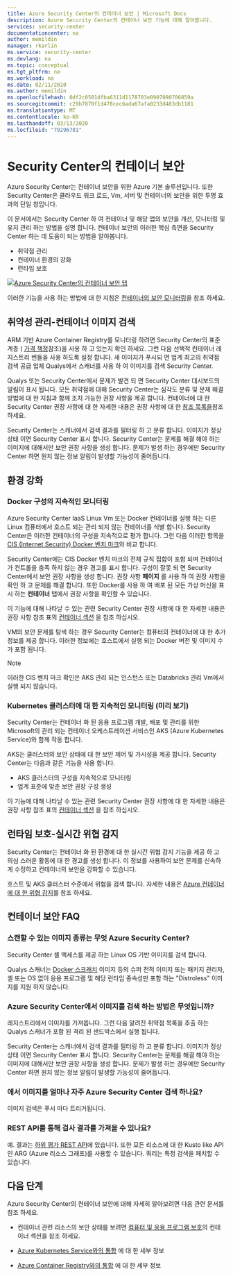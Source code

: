 ```yaml
---
title: Azure Security Center의 컨테이너 보안 | Microsoft Docs
description: Azure Security Center의 컨테이너 보안 기능에 대해 알아봅니다.
services: security-center
documentationcenter: na
author: memildin
manager: rkarlin
ms.service: security-center
ms.devlang: na
ms.topic: conceptual
ms.tgt_pltfrm: na
ms.workload: na
ms.date: 02/11/2020
ms.author: memildin
ms.openlocfilehash: 0df2c0501dfba6311d1178703e0907090706859a
ms.sourcegitcommit: c29b7870f1d478cec6ada67afa0233d483db1181
ms.translationtype: MT
ms.contentlocale: ko-KR
ms.lasthandoff: 03/13/2020
ms.locfileid: "79296781"
---
```

# <a name="container-security-in-security-center"></a>Security Center의 컨테이너 보안

Azure Security Center는 컨테이너 보안을 위한 Azure 기본 솔루션입니다. 또한 Security Center은 클라우드 워크 로드, Vm, 서버 및 컨테이너의 보안을 위한 투명 효과의 단일 창입니다.

이 문서에서는 Security Center 하 여 컨테이너 및 해당 앱의 보안을 개선, 모니터링 및 유지 관리 하는 방법을 설명 합니다. 컨테이너 보안의 이러한 핵심 측면을 Security Center 하는 데 도움이 되는 방법을 알아봅니다.

* 취약점 관리
* 컨테이너 환경의 강화
* 런타임 보호

[![Azure Security Center의 컨테이너 보안 탭](media/container-security/container-security-tab.png)](media/container-security/container-security-tab.png#lightbox)

이러한 기능을 사용 하는 방법에 대 한 지침은 [컨테이너의 보안 모니터링](monitor-container-security.md)을 참조 하세요.

## <a name="vulnerability-management---scanning-container-images"></a>취약성 관리-컨테이너 이미지 검색
ARM 기반 Azure Container Registry를 모니터링 하려면 Security Center의 표준 계층 ( [가격 책정](/azure/security-center/security-center-pricing)참조)을 사용 하 고 있는지 확인 하세요. 그런 다음 선택적 컨테이너 레지스트리 번들을 사용 하도록 설정 합니다. 새 이미지가 푸시되 면 업계 최고의 취약점 검색 공급 업체 Qualys에서 스캐너를 사용 하 여 이미지를 검색 Security Center.

Qualys 또는 Security Center에서 문제가 발견 되 면 Security Center 대시보드의 알림이 표시 됩니다. 모든 취약점에 대해 Security Center는 심각도 분류 및 문제 해결 방법에 대 한 지침과 함께 조치 가능한 권장 사항을 제공 합니다. 컨테이너에 대 한 Security Center 권장 사항에 대 한 자세한 내용은 권장 사항에 대 한 [참조 목록을](recommendations-reference.md#recs-containers)참조 하세요.

Security Center는 스캐너에서 검색 결과를 필터링 하 고 분류 합니다. 이미지가 정상 상태 이면 Security Center 표시 합니다. Security Center는 문제를 해결 해야 하는 이미지에 대해서만 보안 권장 사항을 생성 합니다. 문제가 발생 하는 경우에만 Security Center 하면 원치 않는 정보 알림이 발생할 가능성이 줄어듭니다.

## <a name="environment-hardening"></a>환경 강화

### <a name="continuous-monitoring-of-your-docker-configuration"></a>Docker 구성의 지속적인 모니터링
Azure Security Center IaaS Linux Vm 또는 Docker 컨테이너를 실행 하는 다른 Linux 컴퓨터에서 호스트 되는 관리 되지 않는 컨테이너를 식별 합니다. Security Center은 이러한 컨테이너의 구성을 지속적으로 평가 합니다. 그런 다음 이러한 항목을 [CIS (Internet Security) Docker 벤치 마크](https://www.cisecurity.org/benchmark/docker/)와 비교 합니다.

Security Center에는 CIS Docker 벤치 마크의 전체 규칙 집합이 포함 되며 컨테이너가 컨트롤을 충족 하지 않는 경우 경고를 표시 합니다. 구성이 잘못 되 면 Security Center에서 보안 권장 사항을 생성 합니다. 권장 사항 **페이지** 를 사용 하 여 권장 사항을 확인 하 고 문제를 해결 합니다. 또한 Docker를 사용 하 여 배포 된 모든 가상 머신을 표시 하는 **컨테이너** 탭에서 권장 사항을 확인할 수 있습니다. 

이 기능에 대해 나타날 수 있는 관련 Security Center 권장 사항에 대 한 자세한 내용은 권장 사항 참조 표의 [컨테이너 섹션](recommendations-reference.md#recs-containers) 을 참조 하십시오.

VM의 보안 문제를 탐색 하는 경우 Security Center는 컴퓨터의 컨테이너에 대 한 추가 정보를 제공 합니다. 이러한 정보에는 호스트에서 실행 되는 Docker 버전 및 이미지 수가 포함 됩니다. 

>[!NOTE]
> 이러한 CIS 벤치 마크 확인은 AKS 관리 되는 인스턴스 또는 Databricks 관리 Vm에서 실행 되지 않습니다.

### <a name="continuous-monitoring-of-your-kubernetes-clusters-preview"></a>Kubernetes 클러스터에 대 한 지속적인 모니터링 (미리 보기)
Security Center는 컨테이너 화 된 응용 프로그램 개발, 배포 및 관리를 위한 Microsoft의 관리 되는 컨테이너 오케스트레이션 서비스인 AKS (Azure Kubernetes Service)와 함께 작동 합니다.

AKS는 클러스터의 보안 상태에 대 한 보안 제어 및 가시성을 제공 합니다. Security Center는 다음과 같은 기능을 사용 합니다.
* AKS 클러스터의 구성을 지속적으로 모니터링
* 업계 표준에 맞춘 보안 권장 구성 생성

이 기능에 대해 나타날 수 있는 관련 Security Center 권장 사항에 대 한 자세한 내용은 권장 사항 참조 표의 [컨테이너 섹션](recommendations-reference.md#recs-containers) 을 참조 하십시오.

## <a name="run-time-protection---real-time-threat-detection"></a>런타임 보호-실시간 위협 감지

Security Center는 컨테이너 화 된 환경에 대 한 실시간 위협 감지 기능을 제공 하 고 의심 스러운 활동에 대 한 경고를 생성 합니다. 이 정보를 사용하여 보안 문제를 신속하게 수정하고 컨테이너의 보안을 강화할 수 있습니다.

호스트 및 AKS 클러스터 수준에서 위협을 검색 합니다. 자세한 내용은 [Azure 컨테이너에 대 한 위협 감지](threat-protection.md#azure-containers)를 참조 하세요.


## <a name="container-security-faq"></a>컨테이너 보안 FAQ

### <a name="what-types-of-images-can-azure-security-center-scan"></a>스캔할 수 있는 이미지 종류는 무엇 Azure Security Center?
Security Center 셸 액세스를 제공 하는 Linux OS 기반 이미지를 검색 합니다. 

Qualys 스캐너는 [Docker 스크래치](https://hub.docker.com/_/scratch/) 이미지 등의 슈퍼 전적 이미지 또는 패키지 관리자, 셸 또는 OS 없이 응용 프로그램 및 해당 런타임 종속성만 포함 하는 "Distroless" 이미지를 지원 하지 않습니다.

### <a name="how-does-azure-security-center-scan-an-image"></a>Azure Security Center에서 이미지를 검색 하는 방법은 무엇입니까?
레지스트리에서 이미지를 가져옵니다. 그런 다음 알려진 취약점 목록을 추출 하는 Qualys 스캐너가 포함 된 격리 된 샌드박스에서 실행 됩니다.

Security Center는 스캐너에서 검색 결과를 필터링 하 고 분류 합니다. 이미지가 정상 상태 이면 Security Center 표시 합니다. Security Center는 문제를 해결 해야 하는 이미지에 대해서만 보안 권장 사항을 생성 합니다. 문제가 발생 하는 경우에만 Security Center 하면 원치 않는 정보 알림이 발생할 가능성이 줄어듭니다.

### <a name="how-often-does-azure-security-center-scan-my-images"></a>에서 이미지를 얼마나 자주 Azure Security Center 검색 하나요?
이미지 검색은 푸시 마다 트리거됩니다.

### <a name="can-i-get-the-scan-results-via-rest-api"></a>REST API를 통해 검사 결과를 가져올 수 있나요?
예. 결과는 [하위 평가 REST API](/rest/api/securitycenter/subassessments/list/)에 있습니다. 또한 모든 리소스에 대 한 Kusto like API 인 ARG (Azure 리소스 그래프)를 사용할 수 있습니다. 쿼리는 특정 검색을 페치할 수 있습니다.
 

## <a name="next-steps"></a>다음 단계

Azure Security Center의 컨테이너 보안에 대해 자세히 알아보려면 다음 관련 문서를 참조 하세요.

* 컨테이너 관련 리소스의 보안 상태를 보려면 [컴퓨터 및 응용 프로그램 보호](security-center-virtual-machine-protection.md#containers)의 컨테이너 섹션을 참조 하세요.

* [Azure Kubernetes Service와의 통합](azure-kubernetes-service-integration.md) 에 대 한 세부 정보

* [Azure Container Registry와의 통합](azure-container-registry-integration.md) 에 대 한 세부 정보